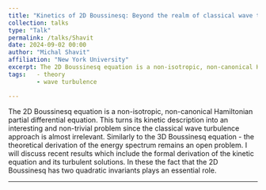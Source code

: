 ```yaml
---
title: "Kinetics of 2D Boussinesq: Beyond the realm of classical wave turbulence."
collection: talks
type: "Talk"
permalink: /talks/Shavit
date: 2024-09-02 00:00
author: "Michal Shavit" 
affiliation: "New York University"
excerpt: The 2D Boussinesq equation is a non-isotropic, non-canonical Hamiltonian partial differential equation. This turns its kinetic description into an interesting and non-trivial problem.
tags:   - theory
        - wave turbulence

---
```

The 2D Boussinesq equation is a non-isotropic, non-canonical Hamiltonian partial differential equation. This turns its kinetic description into an interesting and non-trivial problem since the classical wave turbulence approach is almost irrelevant. 
Similarly to the 3D Boussinesq equation - the theoretical derivation of the energy spectrum remains an open problem.  I will discuss recent results which include the formal derivation of the kinetic equation and its turbulent solutions.  In these the fact that the 2D Boussinesq has two quadratic invariants plays an essential role. 

---

